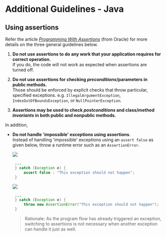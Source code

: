 # Additional Guidelines - Java

## Using assertions

Refer the article 
_[Programming With Assertions](http://docs.oracle.com/javase/8/docs/technotes/guides/language/assert.html)_ 
(from Oracle) for more details on the three general guidelines below.

1. **Do not use assertions to do any work that your application requires for correct operation.**<br> 
   If you do, the code will not work as expected when assertions are turned off.
   
   
1. **Do not use assertions for checking _preconditions_/parameters in public methods.**<br> 
   Those should be enforced by explicit checks that throw particular, 
   specified exceptions. e.g. `IllegalArgumentException`, `IndexOutOfBoundsException`, or `NullPointerException`.
   
   
1. **Assertions may be used to check _postconditions_ and class/method _invariants_ in both public 
   and nonpublic methods.**

In addition,

* **Do not handle 'impossible' exceptions using assertions**.<br> 
  Instead of handling 'impossible' exceptions using an `assert false` as given below, 
  throw a runtime error such as an `AssertionError`.

  ![](Bad.png)
  ```java
   ...
   } catch (Exception e) {
       assert false : "This exception should not happen";
   }
   ```
   
  ![](Good.png)
  ```java
   ...
   } catch (Exception e) {
       throw new AssertionError("This exception should not happen");
   }
   ```

  > Rationale: As the program flow has already triggered an exception, switching to assertions is not necessary when
  > another exception can handle it just as well.
